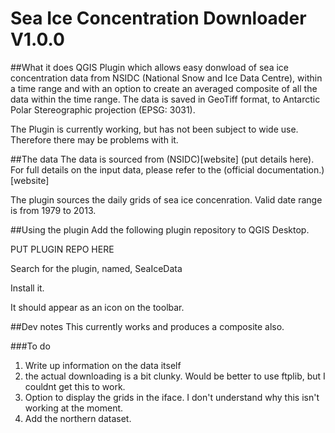 Sea Ice Concentration Downloader V1.0.0
=======================================

##What it does
QGIS Plugin which allows easy donwload of sea ice concentration data from NSIDC (National Snow and Ice Data Centre), within a time range and with an option to create an averaged composite of all the data within the time range. The data is saved in GeoTiff format, to Antarctic Polar Stereographic projection (EPSG: 3031). 

The Plugin is currently working, but has not been subject to wide use. Therefore there may be problems with it. 


##The data
The data is sourced from (NSIDC)[website] (put details here). For full details on the input data, please refer to the (official documentation.)[website] 

The plugin sources the daily grids of sea ice concenration. Valid date range is from 1979 to 2013.

##Using the plugin
Add the following plugin repository to QGIS Desktop.

PUT PLUGIN REPO HERE

Search for the plugin, named, SeaIceData

Install it. 

It should appear as an icon on the toolbar. 


##Dev notes
This currently works and produces a composite also. 


###To do
1. Write up information on the data itself
2. the actual downloading is a bit clunky. Would be better to use ftplib, but I couldnt get this to work.
3. Option to display the grids in the iface. I don't understand why this isn't working at the moment. 
4. Add the northern dataset. 

